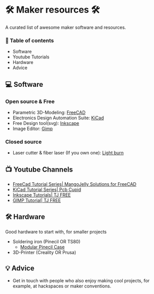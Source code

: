 #  🛠️  Maker resources 🛠️
A curated list of awesome maker software and resources.

### 📌 Table of contents
- Software
- Youtube Tutorials
- Hardware
- Advice

## 💻 Software

### Open source & Free
- Parametric 3D-Modeling: [FreeCAD](https://www.freecad.org/)
- Electronics Design Automation Suite: [KiCad](https://www.kicad.org/)
- Free Design tool(svg): [Inkscape](https://inkscape.org/)
- Image Editor: [Gimp](https://www.gimp.org/)

### Closed source

- Laser cutter & fiber laser (If you own one): [Light burn](https://lightburnsoftware.com/)

## 📺 Youtube Channels

- [FreeCad Tutorial Series| MangoJelly Solutions for FreeCAD](https://www.youtube.com/watch?v=NXN7TOg3kj4&list=PLWuyJLVUNtc0UszswD0oD5q4VeWTrK7JC)
- [KiCad Tutorial Series| Pcb Cupid](https://www.youtube.com/watch?v=szu8dJoyikA&list=PLn6004q9oeqGl91KifK6xHGuqvXGb374G)
- [Inkscape Tutorials| TJ FREE](https://www.youtube.com/watch?v=8f011wdiW7g&list=PLqazFFzUAPc5lOQwDoZ4Dw2YSXtO7lWNv)
- [GIMP Tutorial| TJ FREE](https://www.youtube.com/watch?v=_wDDqs95TKY&list=PLqazFFzUAPc4vITMJaF3Fnqh3pccSMnC4)

## 🛠️ Hardware
Good hardware to start with, for smaller projects
- Soldering iron (Pinecil OR TS80)
  - [Modular Pinecil Case](https://www.printables.com/model/1020983-pinecil-case-modular-edition/files)
- 3D-Printer (Creality OR Prusa)

## 💡 Advice
- Get in touch with people who also enjoy making cool projects, for example, at hackspaces or maker conventions.
